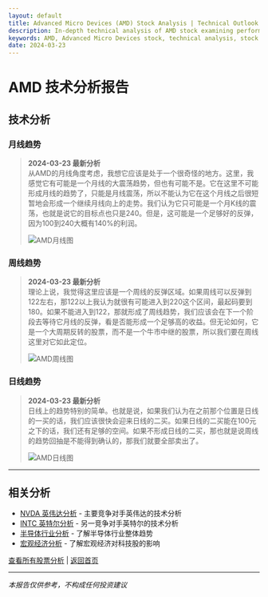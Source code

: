 ```yaml
---
layout: default
title: Advanced Micro Devices (AMD) Stock Analysis | Technical Outlook and Market Position
description: In-depth technical analysis of AMD stock examining performance trends and future projections. Essential insights for investors interested in semiconductor stocks.
keywords: AMD, Advanced Micro Devices stock, technical analysis, stock market, semiconductor stocks, tech stocks, AI computing
date: 2024-03-23
---
```


# AMD 技术分析报告

## 技术分析

### 月线趋势
> **2024-03-23 最新分析**  
> 从AMD的月线角度考虑，我想它应该是处于一个很奇怪的地方。这里，我感觉它有可能是一个月线的大震荡趋势，但也有可能不是。它在这里不可能形成月线的趋势了，只能是月线震荡，所以不能认为它在这个月线之后很短暂地会形成一个继续月线向上的走势。我们认为它只可能是一个月K线的震荡，也就是说它的目标点也只是240。但是，这可能是一个足够好的反弹，因为100到240大概有140%的利润。
> 
> ![AMD月线图](https://www.tradingview.com/x/apji3tmS/)

### 周线趋势
> **2024-03-23 最新分析**  
> 理论上说，我觉得这里应该是一个周线的反弹区域。如果周线可以反弹到122左右，那122以上我认为就很有可能进入到220这个区间，最起码要到180。如果不能进入到122，那就形成了周线趋势，我们应该会在下一个阶段去等待它月线的反弹，看是否能形成一个足够高的收益。但无论如何，它是一个大周期反转的股票，而不是一个牛市中继的股票，所以我们要在周线这里对它如此定位。
> 
> ![AMD周线图](https://www.tradingview.com/x/VxbJnYFv/)

### 日线趋势
> **2024-03-23 最新分析**  
> 日线上的趋势特别的简单。也就是说，如果我们认为在之前那个位置是日线的一买的话，我们应该很快会迎来日线的二买。如果日线的二买能在100元之下的话，我们还有足够的空间。如果不形成日线的二买，那也就是说周线的趋势回抽是不能得到确认的，那我们就要全部卖出了。
> 
> ![AMD日线图](https://www.tradingview.com/x/BOt6BTc7/)



---

## 相关分析

- [NVDA 英伟达分析](./NVDA.html) - 主要竞争对手英伟达的技术分析
- [INTC 英特尔分析](./INTC.html) - 另一竞争对手英特尔的技术分析
- [半导体行业分析](./stock-analysis.html) - 了解半导体行业整体趋势
- [宏观经济分析](./MacroEco.html) - 了解宏观经济对科技股的影响

[查看所有股票分析](./stock-analysis.html) | [返回首页](./index.html)

---

*本报告仅供参考，不构成任何投资建议*

